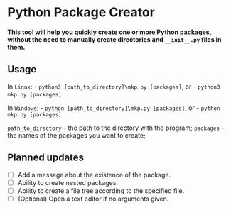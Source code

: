 # Python Package Creator

**This tool will help you quickly create one or more Python packages, without the need to manually create directories and `__init__.py` files in them.**

## Usage

In `Linux`:
    - `python3 [path_to_directory]\mkp.py [packages]`, or
    - `python3 mkp.py [packages]`.

In `Windows`:
    - `python [path_to_directory]\mkp.py [packages]`, or
    - `python mkp.py [packages]`

`path_to_directory` - the path to the directory with the program;
`packages` - the names of the packages you want to create;

## Planned updates

  - [ ] Add a message about the existence of the package.
  - [ ] Ability to create nested packages.
  - [ ] Ability to create a file tree according to the specified file.
  - [ ] \(Optional) Open a text editor if no arguments given.
